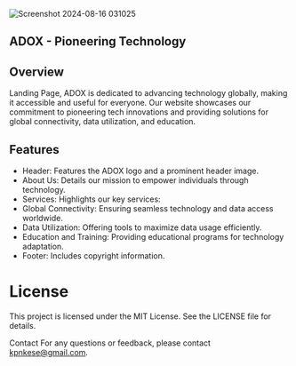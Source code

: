 
![Screenshot 2024-08-16 031025](https://github.com/user-attachments/assets/40709aae-cd73-40f6-aa97-d2b3718dc7b3)

ADOX - Pioneering Technology
--------------------------------------------------------------------------


Overview
---------------------------------------------------------------------------
Landing Page, ADOX is dedicated to advancing technology globally, making it accessible and useful for everyone. 
Our website showcases our commitment to pioneering tech innovations and providing solutions for global connectivity, data utilization, and education.

Features
--------------------------------------------------------------------------

  * Header: Features the ADOX logo and a prominent header image.
  * About Us: Details our mission to empower individuals through technology.
  * Services: Highlights our key services:
  * Global Connectivity: Ensuring seamless technology and data access worldwide.
  * Data Utilization: Offering tools to maximize data usage efficiently.
  * Education and Training: Providing educational programs for technology adaptation.
  * Footer: Includes copyright information.


# License
This project is licensed under the MIT License. See the LICENSE file for details.

Contact
For any questions or feedback, please contact kpnkese@gmail.com.




